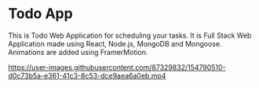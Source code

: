 # Todo App

This is Todo Web Application for scheduling your tasks. It is Full Stack Web Application made using React, Node.js, MongoDB and Mongoose. Animations are added using FramerMotion.

https://user-images.githubusercontent.com/87329832/154790510-d0c73b5a-e361-41c3-8c53-dce9aea6a0eb.mp4

